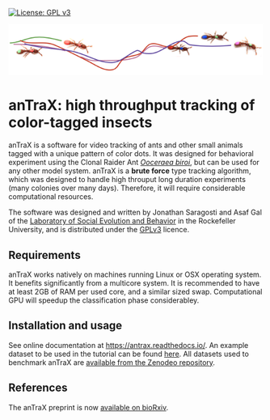 [![License: GPL v3](https://img.shields.io/badge/License-GPLv3-blue.svg)](https://www.gnu.org/licenses/gpl-3.0)



![trails](https://github.com/Social-Evolution-and-Behavior/anTraX/blob/master/docs/images/trails.png)

# **anTraX**: high throughput tracking of color-tagged insects

anTraX is a software for video tracking of ants and other small animals tagged with a unique pattern of color dots. It was designed for behavioral experiment using the Clonal Raider Ant [*Ooceraea biroi*](https://en.m.wikipedia.org/wiki/Ooceraea_biroi), but can be used for any other model system. anTraX is a **brute force** type tracking algorithm, which was designed to handle high throuput long duration experiments (many colonies over many days). Therefore, it will require considerable computational resources. 

The software was designed and written by Jonathan Saragosti and Asaf Gal of the [Laboratory of Social Evolution and Behavior](https://www.rockefeller.edu/research/2280-kronauer-laboratory/) in the Rockefeller University, and is distributed under the [GPLv3](https://github.com/Social-Evolution-and-Behavior/CATT/blob/master/LICENSE) licence.


## Requirements

anTraX works natively on machines running Linux or OSX operating system. It benefits significantly from a multicore system. It is recommended to have at least 2GB of RAM per used core, and a similar sized swap. Computational GPU will speedup the classification phase considerabley. 


## Installation and usage

See online documentation at https://antrax.readthedocs.io/. An example dataset to be used in the tutorial can be found [here](https://github.com/Social-Evolution-and-Behavior/anTraX-data). All datasets used to benchmark anTraX are [available from the Zenodeo repository](https://zenodo.org/record/3740547).

## References

The anTraX preprint is now [available on bioRxiv](https://www.biorxiv.org/content/10.1101/2020.04.29.068478v1).
